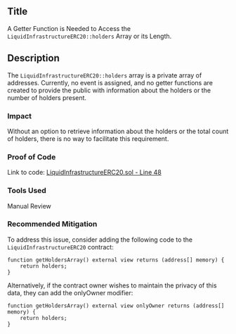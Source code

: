 ## Title

A Getter Function is Needed to Access the `LiquidInfrastructureERC20::holders` Array or its Length.

## Description

The `LiquidInfrastructureERC20::holders` array is a private array of addresses. Currently, no event is assigned, and no getter functions are created to provide the public with information about the holders or the number of holders present.

### Impact

Without an option to retrieve information about the holders or the total count of holders, there is no way to facilitate this requirement.

### Proof of Code

Link to code: [LiquidInfrastructureERC20.sol - Line 48](https://github.com/code-423n4/2024-02-althea-liquid-infrastructure/blob/bd6ee47162368e1999a0a5b8b17b701347cf9a7d/liquid-infrastructure/contracts/LiquidInfrastructureERC20.sol#L48)

### Tools Used

Manual Review

### Recommended Mitigation

To address this issue, consider adding the following code to the `LiquidInfrastructureERC20` contract:

```solidity
function getHoldersArray() external view returns (address[] memory) {
    return holders;
}
```

Alternatively, if the contract owner wishes to maintain the privacy of this data, they can add the onlyOwner modifier:
```solidity
function getHoldersArray() external view onlyOwner returns (address[] memory) {
    return holders;
}
```